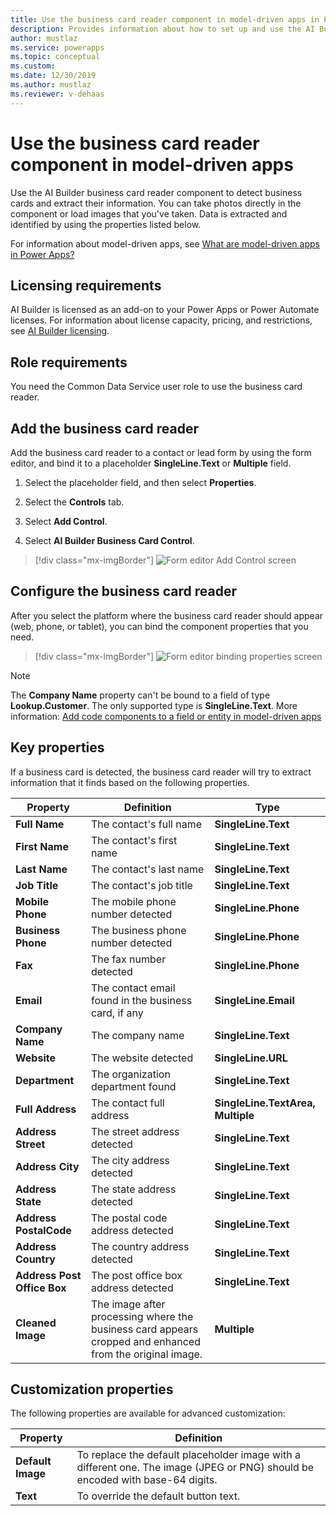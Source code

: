 ```yaml
---
title: Use the business card reader component in model-driven apps in Power Apps - AI Builder | Microsoft Docs
description: Provides information about how to set up and use the AI Builder business card reader in model-driven apps 
author: mustlaz
ms.service: powerapps
ms.topic: conceptual
ms.custom: 
ms.date: 12/30/2019
ms.author: mustlaz
ms.reviewer: v-dehaas
---
```


# Use the business card reader component in model-driven apps
<!--Title edited to match its sister topic.-->
Use the AI Builder business card reader component to detect business cards and extract their information. You can take photos directly in the component or load images that you've taken. Data is extracted and identified<!--Edit okay?--> by using the properties listed below.

For information about model-driven apps, see [What are model-driven apps in Power Apps?](/powerapps/maker/model-driven-apps/model-driven-app-overview)

## Licensing requirements

AI Builder is licensed as an add-on to your Power Apps or Power Automate licenses. For information about license capacity, pricing, and restrictions, see [AI Builder licensing](/ai-builder/administer-licensing).

## Role requirements

You need the Common Data Service user role to use the business card reader.

## Add the business card reader

Add the business card reader to a contact or lead form by using the form editor, and bind it to a placeholder **SingleLine.Text** or **Multiple** field.

1. Select the placeholder field, and then select **Properties**.

2. Select the **Controls** tab.

3. Select **Add Control**.

4. Select **AI Builder Business Card Control**.

> [!div class="mx-imgBorder"]
> ![Form editor Add Control screen](media/form-editor-add-control.png "Form editor Add Control screen")

## Configure the business card reader

After you select the platform where the business card reader should appear (web, phone, or tablet), you can bind the component properties that you need.

> [!div class="mx-imgBorder"]
> ![Form editor binding properties screen](media/form-editor-binding-properties.png "Form editor binding properties screen")

> [!NOTE]
> The **Company Name** property can't be bound to a field of type **Lookup.Customer**. The only supported type is **SingleLine.Text**. More information: [Add code components to a field or entity in model-driven apps](/powerapps/developer/component-framework/add-custom-controls-to-a-field-or-entity)

## Key properties

If a business card is detected, the business card reader will try to extract information that it finds based on the following properties.

|Property |Definition  |Type  |
|---------|---------|---------|
 |**Full Name**| The contact's full name| **SingleLine.Text**|
 |**First Name**| The contact's first name|**SingleLine.Text**|
 |**Last Name**| The contact's last name|**SingleLine.Text**|
 |**Job Title**| The contact's job title|**SingleLine.Text**|
 |**Mobile Phone**| The mobile phone number detected| **SingleLine.Phone**|
 |**Business Phone**| The business phone number detected| **SingleLine.Phone**|
 |**Fax**| The fax number detected| **SingleLine.Phone**|
 |**Email**| The contact email found in the business card, if any |**SingleLine.Email**|
 |**Company Name**| The company name|**SingleLine.Text**|
 |**Website**| The website detected| **SingleLine.URL**|
 |**Department**| The organization department found|**SingleLine.Text**|
 |**Full Address**| The contact full address|**SingleLine.TextArea, Multiple**|
 |**Address Street**| The street address detected|**SingleLine.Text**|
 |**Address City**| The city address detected|**SingleLine.Text**|
 |**Address State**| The state address detected|**SingleLine.Text**|
 |**Address PostalCode**| The postal code address detected|**SingleLine.Text**|
 |**Address Country**| The country address detected|**SingleLine.Text**|
 |**Address Post Office Box**| The post office box address detected|**SingleLine.Text**|
 |**Cleaned Image**| The image after processing where the business card appears cropped and enhanced from the original image.|**Multiple**|


## Customization properties

The following properties are available for advanced customization:

<!--from editor: Wondering if "overwrite" might be the correct word for the last line. -->
<!--v-dehaas: I don't think so, although it wouldn't be incorrect. "override the default" makes more sense to me.  -->

|Property |Definition  |
|---------|---------|
 |**Default Image**| To replace the default placeholder image with a different one. The image (JPEG or PNG) should be encoded with base-64 digits.
 |**Text**| To override the default button text.
